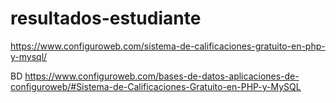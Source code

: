 # resultados-estudiante

https://www.configuroweb.com/sistema-de-calificaciones-gratuito-en-php-y-mysql/


BD
https://www.configuroweb.com/bases-de-datos-aplicaciones-de-configuroweb/#Sistema-de-Calificaciones-Gratuito-en-PHP-y-MySQL

